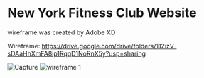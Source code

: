 # New York Fitness Club Website 



wireframe was created by Adobe XD

Wireframe: https://drive.google.com/drive/folders/112izV-sDAaHhXmFA8ip1RqqD1NoRnX5y?usp=sharing

![Capture](https://user-images.githubusercontent.com/64512943/108455872-0bb64c00-723d-11eb-8f3b-6ca66e1b5137.PNG)
![wireframe 1](https://user-images.githubusercontent.com/64512943/108455880-0f49d300-723d-11eb-91eb-dbb48b27c5ef.png)



